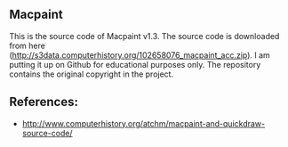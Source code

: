 ## Macpaint

This is the source code of Macpaint v1.3. The source code is downloaded from
here (http://s3data.computerhistory.org/102658076_macpaint_acc.zip). I am
putting it up on Github for educational purposes only. The repository contains
the original copyright in the project.

## References:
 - http://www.computerhistory.org/atchm/macpaint-and-quickdraw-source-code/
